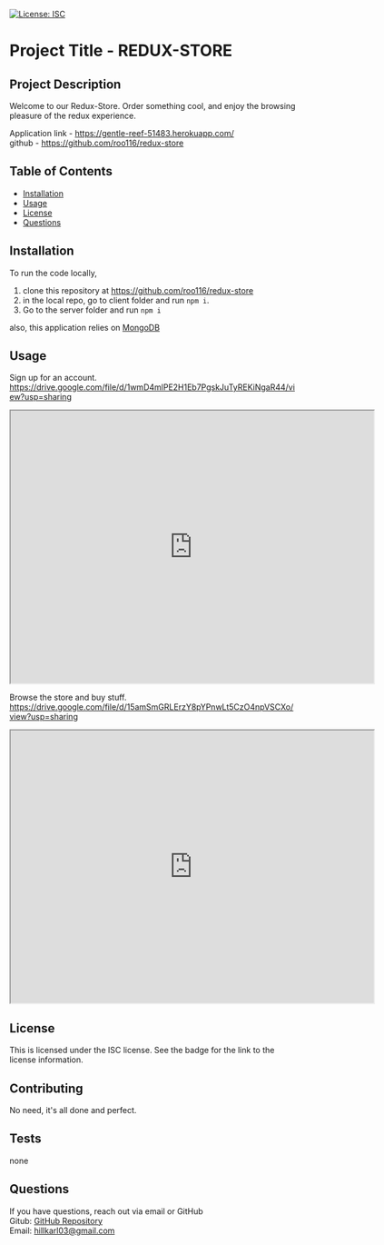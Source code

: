 [![License: ISC](https://img.shields.io/badge/License-ISC-blue.svg)](https://opensource.org/licenses/ISC)
  
# Project Title - REDUX-STORE
  
  
## Project Description
Welcome to our Redux-Store. Order something cool, and enjoy the browsing pleasure of the redux experience.  

Application link - https://gentle-reef-51483.herokuapp.com/  
github - https://github.com/roo116/redux-store
  
## Table of Contents
  - [Installation](#installation)
  - [Usage](#usage)
  - [License](#license)
  - [Questions](#questions)
  
## Installation
To run the code locally, 
1. clone this repository at https://github.com/roo116/redux-store
2. in the local repo, go to client folder and run `npm i`.
3. Go to the server folder and run `npm i`

also, this application relies on [MongoDB](https://mongodb.com)
  
## Usage
Sign up for an account.
https://drive.google.com/file/d/1wmD4mlPE2H1Eb7PgskJuTyREKiNgaR44/view?usp=sharing  
<iframe src="https://drive.google.com/file/d/15amSmGRLErzY8pYPnwLt5CzO4npVSCXo/preview" width="640" height="480"></iframe>

Browse the store and buy stuff.
https://drive.google.com/file/d/15amSmGRLErzY8pYPnwLt5CzO4npVSCXo/view?usp=sharing
<iframe src="https://drive.google.com/file/d/15amSmGRLErzY8pYPnwLt5CzO4npVSCXo/preview" width="640" height="480"></iframe>



  
## License
This is licensed under the ISC license. See the badge for the link to the license information.
  
## Contributing
No need, it's all done and perfect. 
  
## Tests
none
  
## Questions
If you have questions, reach out via email or GitHub  
Gitub:  [GitHub Repository](https//github.com/roo116)  
Email:  hillkarl03@gmail.com  
  